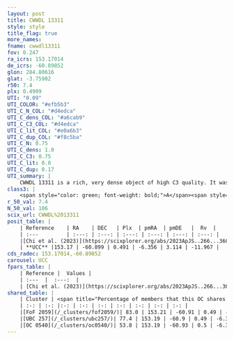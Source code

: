 ```yaml
---
layout: post
title: CWWDL 13311
style: style
title_flag: true
more_names: 
fname: cwwdl13311
fov: 0.247
ra_icrs: 153.17014
de_icrs: -60.89852
glon: 284.80616
glat: -3.75982
r50: 7.4
plx: 0.4909
UTI: "0.09"
UTI_COLOR: "#efb5b3"
UTI_C_N_COL: "#d4edca"
UTI_C_dens_COL: "#a6cab9"
UTI_C_C3_COL: "#d4edca"
UTI_C_lit_COL: "#e0a6b3"
UTI_C_dup_COL: "#f8c5ba"
UTI_C_N: 0.75
UTI_C_dens: 1.0
UTI_C_C3: 0.75
UTI_C_lit: 0.0
UTI_C_dup: 0.17
UTI_summary: |
    CWWDL 13311 is a rich, very dense object of high C3 quality. It was recently reported in the literature.<br><br><span style="color: #99180f; font-weight: bold;">Warning: </span>This is likely a duplicate object, which shares a large percentage of members with at least one previously reported entry.
class3: |
    <span style="color: green; font-weight: bold;">A</span><span style="color: #FFC300; font-weight: bold;">B</span>
r_50_val: 7.4
N_50_val: 106
scix_url: CWWDL%2013311
posit_table: |
    | Reference    | RA    | DEC   | Plx  | pmRA  | pmDE   |  Rv  |
    | :---         | :---: | :---: | :---: | :---: | :---: | :---: |
    |[Chi et al. (2023)](https://scixplorer.org/abs/2023ApJS..266...36C) | 153.153 | -60.923 | 0.498 | -6.335 | 3.165 | -10.043 |
    | **UCC** |153.17 | -60.899 | 0.491 | -6.356 | 3.114 | -11.967 | 
cds_radec: 153.17014,-60.89852
carousel: UCC
fpars_table: |
    | Reference |  Values |
    | :---  |  :---:  |
    | [Chi et al. (2023)](https://scixplorer.org/abs/2023ApJS..266...36C) | `logAge=7.49, Z=-0.18` |
shared_table: |
    | Cluster | <span title="Percentage of members that this OC shares with the ones listed">%</span>   | RA   | DEC   | Plx   | pmRA  | pmDE  | Rv | UTI |
    | :-: | :-: |:-: | :-: | :-: | :-: | :-: | :-: | :-: |
    |[FoF 2059](/_clusters/fof2059/)| 83.0 | 153.21 | -60.91 | 0.49 | -6.36 | 3.08 | -11.96 |0.63 |
    |[UBC 257](/_clusters/ubc257/)| 77.4 | 153.19 | -60.9 | 0.49 | -6.35 | 3.08 | -11.9 |0.03 |
    |[OC 0540](/_clusters/oc0540/)| 53.8 | 153.19 | -60.93 | 0.5 | -6.34 | 3.09 | -11.9 |0.01 |
---
```


